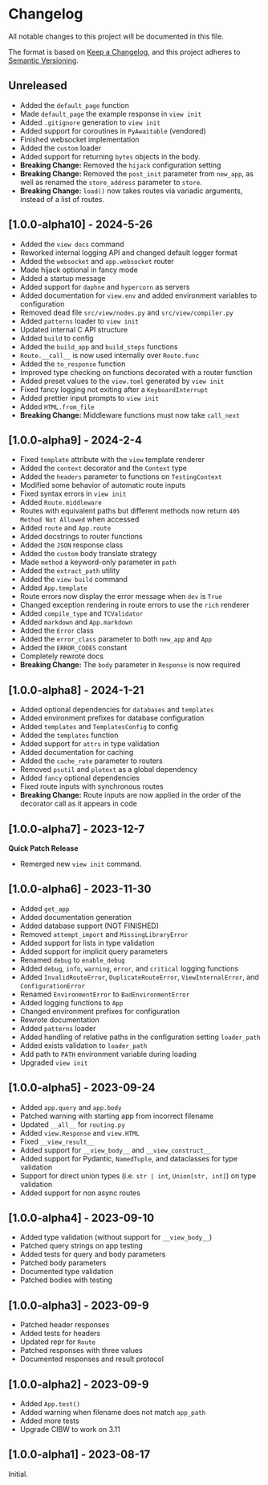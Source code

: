 # Changelog

All notable changes to this project will be documented in this file.

The format is based on [Keep a Changelog](https://keepachangelog.com/en/1.0.0/),
and this project adheres to [Semantic Versioning](https://semver.org/spec/v2.0.0.html).

## Unreleased

-   Added the `default_page` function
-   Made `default_page` the example response in `view init`
-   Added `.gitignore` generation to `view init`
-   Added support for coroutines in `PyAwaitable` (vendored)
-   Finished websocket implementation
-   Added the `custom` loader
-   Added support for returning `bytes` objects in the body.
-   **Breaking Change:** Removed the `hijack` configuration setting
-   **Breaking Change:** Removed the `post_init` parameter from `new_app`, as well as renamed the `store_address` parameter to `store`.
-   **Breaking Change:** `load()` now takes routes via variadic arguments, instead of a list of routes.

## [1.0.0-alpha10] - 2024-5-26

-   Added the `view docs` command
-   Reworked internal logging API and changed default logger format
-   Added the `websocket` and `app.websocket` router
-   Made hijack optional in fancy mode
-   Added a startup message
-   Added support for `daphne` and `hypercorn` as servers
-   Added documentation for `view.env` and added environment variables to configuration
-   Removed dead file `src/view/nodes.py` and `src/view/compiler.py`
-   Added `patterns` loader to `view init`
-   Updated internal C API structure
-   Added `build` to config
-   Added the `build_app` and `build_steps` functions
-   `Route.__call__` is now used internally over `Route.func`
-   Added the `to_response` function
-   Improved type checking on functions decorated with a router function
-   Added preset values to the `view.toml` generated by `view init`
-   Fixed fancy logging not exiting after a `KeyboardInterrupt`
-   Added prettier input prompts to `view init`
-   Added `HTML.from_file`
-   **Breaking Change:** Middleware functions must now take `call_next`

## [1.0.0-alpha9] - 2024-2-4

-   Fixed `template` attribute with the `view` template renderer
-   Added the `context` decorator and the `Context` type
-   Added the `headers` parameter to functions on `TestingContext`
-   Modified some behavior of automatic route inputs
-   Fixed syntax errors in `view init`
-   Added `Route.middleware`
-   Routes with equivalent paths but different methods now return `405 Method Not Allowed` when accessed
-   Added `route` and `App.route`
-   Added docstrings to router functions
-   Added the `JSON` response class
-   Added the `custom` body translate strategy
-   Made `method` a keyword-only parameter in `path`
-   Added the `extract_path` utility
-   Added the `view build` command
-   Added `App.template`
-   Route errors now display the error message when `dev` is `True`
-   Changed exception rendering in route errors to use the `rich` renderer
-   Added `compile_type` and `TCValidator`
-   Added `markdown` and `App.markdown`
-   Added the `Error` class
-   Added the `error_class` parameter to both `new_app` and `App`
-   Added the `ERROR_CODES` constant
-   Completely rewrote docs
-   **Breaking Change:** The `body` parameter in `Response` is now required

## [1.0.0-alpha8] - 2024-1-21

-   Added optional dependencies for `databases` and `templates`
-   Added environment prefixes for database configuration
-   Added `templates` and `TemplatesConfig` to config
-   Added the `templates` function
-   Added support for `attrs` in type validation
-   Added documentation for caching
-   Added the `cache_rate` parameter to routers
-   Removed `psutil` and `plotext` as a global dependency
-   Added `fancy` optional dependencies
-   Fixed route inputs with synchronous routes
-   **Breaking Change:** Route inputs are now applied in the order of the decorator call as it appears in code

## [1.0.0-alpha7] - 2023-12-7

**Quick Patch Release**

-   Remerged new `view init` command.

## [1.0.0-alpha6] - 2023-11-30

-   Added `get_app`
-   Added documentation generation
-   Added database support (NOT FINISHED)
-   Removed `attempt_import` and `MissingLibraryError`
-   Added support for lists in type validation
-   Added support for implicit query parameters
-   Renamed `debug` to `enable_debug`
-   Added `debug`, `info`, `warning`, `error`, and `critical` logging functions
-   Added `InvalidRouteError`, `DuplicateRouteError`, `ViewInternalError`, and `ConfigurationError`
-   Renamed `EnvironmentError` to `BadEnvironmentError`
-   Added logging functions to `App`
-   Changed environment prefixes for configuration
-   Rewrote documentation
-   Added `patterns` loader
-   Added handling of relative paths in the configuration setting `loader_path`
-   Added exists validation to `loader_path`
-   Add path to `PATH` environment variable during loading
-   Upgraded `view init`

## [1.0.0-alpha5] - 2023-09-24

-   Added `app.query` and `app.body`
-   Patched warning with starting app from incorrect filename
-   Updated `__all__` for `routing.py`
-   Added `view.Response` and `view.HTML`
-   Fixed `__view_result__`
-   Added support for `__view_body__` and `__view_construct__`
-   Added support for Pydantic, `NamedTuple`, and dataclasses for type validation
-   Support for direct union types (i.e. `str | int`, `Union[str, int]`) on type validation
-   Added support for non async routes

## [1.0.0-alpha4] - 2023-09-10

-   Added type validation (without support for `__view_body__`)
-   Patched query strings on app testing
-   Added tests for query and body parameters
-   Patched body parameters
-   Documented type validation
-   Patched bodies with testing

## [1.0.0-alpha3] - 2023-09-9

-   Patched header responses
-   Added tests for headers
-   Updated repr for `Route`
-   Patched responses with three values
-   Documented responses and result protocol

## [1.0.0-alpha2] - 2023-09-9

-   Added `App.test()`
-   Added warning when filename does not match `app_path`
-   Added more tests
-   Upgrade CIBW to work on 3.11

## [1.0.0-alpha1] - 2023-08-17

Initial.
